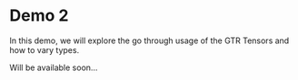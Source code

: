 # Demo 2

In this demo, we will explore the go through usage of the GTR Tensors and how to vary types.

Will be available soon...
